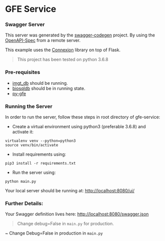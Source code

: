 # GFE Service

### Swagger Server
This server was generated by the [swagger-codegen](https://github.com/swagger-api/swagger-codegen) project. By using the
[OpenAPI-Spec](https://github.com/swagger-api/swagger-core/wiki) from a remote server.

This example uses the [Connexion](https://github.com/zalando/connexion) library on top of Flask.

> This project has been tested on python 3.6.8

### Pre-requisites

- [imgt_db](https://hub.docker.com/r/nmdpbioinformatics/imgt_biosqldb/) should be running.
- [biosqldb](https://hub.docker.com/r/nmdpbioinformatics/gfe-db/) should be in running state.
- [py-gfe](https://github.com/nmdp-bioinformatics/py-gfe.git) 

### Running the Server

In order to run the server, follow these steps in root directory of gfe-service:

- Create a virtual environment using python3 (preferable 3.6.8) and activate it:
```
virtualenv venv --python=python3
source venv/bin/activate
```
- Install requirements using:
```
pip3 install -r requirements.txt
```
- Run the server using:
```
python main.py
```

Your local server should be running at: [http://localhost:8080/ui/](http://localhost:8080/ui/)

### Further Details:

Your Swagger definition lives here: [http://localhost:8080/swagger.json](http://localhost:8080/swagger.json)

> Change debug=False in `main.py` for production.

~ Change Debug=False in production in `main.py`